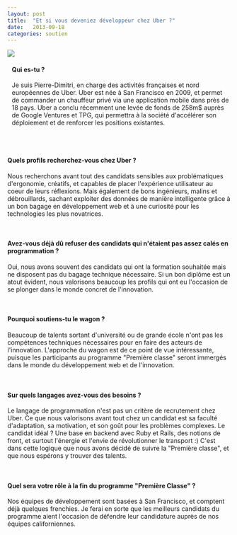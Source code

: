 ```yaml
---
layout: post
title:  "Et si vous deveniez développeur chez Uber ?"
date:   2013-09-18
categories: soutien
---
```



<div class="row-fluid">
	<div class="span4 center">
		<img src="/assets/pierre-d.jpg">
	</div>
	<div class="span8"style="padding-left:10px;">
		<h4 class="bold">Qui es-tu ?</h4>
		<p class="justify">Je suis Pierre-Dimitri, en charge des activités françaises et nord européennes de Uber. Uber est née à San Francisco en 2009, et permet de commander un chauffeur privé via une application mobile dans près de 18 pays. Uber a conclu récemment une levée de fonds de 258m$ auprès de Google Ventures et TPG, qui permettra à la société d'accélérer son déploiement et de renforcer les positions existantes.
		</p>
		<br/>
	</div>
</div>


<br/>
<h4 class="bold">Quels profils recherchez-vous chez Uber ?</h4>
<p class="justify">Nous recherchons avant tout des candidats sensibles aux problématiques d'ergonomie, créatifs, et capables de placer l'expérience utilisateur au coeur de leurs réflexions. Mais également de bons ingénieurs, malins et débrouillards, sachant exploiter des données de manière intelligente grâce à un bon bagage en développement web et à une curiosité pour les technologies les plus novatrices.
</p>
<br/>
<h4 class="bold">Avez-vous déjà dû refuser des candidats qui n'étaient pas assez calés en programmation ?</h4>
<p class="justify">Oui, nous avons souvent des candidats qui ont la formation souhaitée mais ne disposent pas du bagage technique nécessaire. Si un bon diplôme est un atout évident, nous valorisons beaucoup les profils qui ont eu l'occasion de se plonger dans le monde concret de l'innovation.
</p>
<br/>
<h4 class="bold">Pourquoi soutiens-tu le wagon ?</h4>
<p class="justify">Beaucoup de talents sortant d'université ou de grande école n'ont pas les compétences techniques nécessaires pour en faire des acteurs de l'innovation. L'approche du wagon est de ce point de vue intéressante, puisque les participants au programme "Première classe" seront immergés dans le monde du développement web et de l'innovation.
</p>
<br/>
<h4 class="bold">Sur quels langages avez-vous des besoins ?</h4>
<p class="justify">Le langage de programmation n'est pas un critère de recrutement chez Uber. Ce que nous valorisons avant tout chez un candidat est sa faculté d'adaptation, sa motivation, et son goût pour les problèmes complexes. Le candidat idéal ? Une base en backend avec Ruby et Rails, des notions de front, et surtout l'énergie et l'envie de révolutionner le transport :) C'est dans cette logique que nous avons décidé de suivre la "Première classe", et que nous espérons y trouver des talents.
</p>
<br/>
<h4 class="bold">Quel sera votre rôle à la fin du programme "Première Classe" ?</h4>
<p class="justify">Nos équipes de développement sont basées à San Francisco, et comptent déjà quelques frenchies. Je ferai en sorte que les meilleurs candidats du programme aient l'occasion de défendre leur candidature auprès de nos équipes californiennes.
</p>
<br/>





